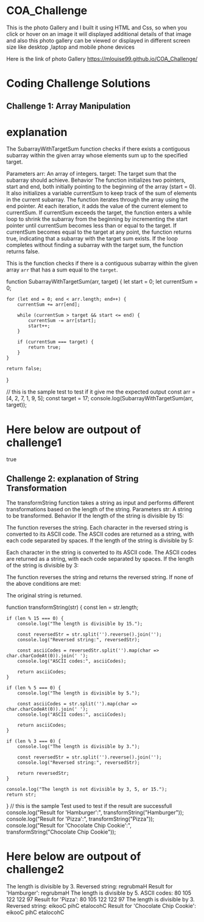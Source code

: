 # COA_Challenge

This is the  photo Gallery and I built it using HTML and Css, so when you click or hover on an image it will displayed additional details of that image and also this photo gallery can be viewed or displayed in  different screen size like desktop ,laptop and mobile phone devices

Here is the link of photo Gallery
https://mlouise99.github.io/COA_Challenge/

# Coding Challenge Solutions

## Challenge 1: Array Manipulation
# explanation
The SubarrayWithTargetSum function checks if there exists a contiguous subarray within the given array whose elements sum up to the specified target.

Parameters
arr: An array of integers.
target: The target sum that the subarray should achieve.
Behavior
The function initializes two pointers, start and end, both initially pointing to the beginning of the array (start = 0).
It also initializes a variable currentSum to keep track of the sum of elements in the current subarray.
The function iterates through the array using the end pointer.
At each iteration, it adds the value of the current element to currentSum.
If currentSum exceeds the target, the function enters a while loop to shrink the subarray from the beginning by incrementing the start pointer until currentSum becomes less than or equal to the target.
If currentSum becomes equal to the target at any point, the function returns true, indicating that a subarray with the target sum exists.
If the loop completes without finding a subarray with the target sum, the function returns false.

This is the function checks if there is a contiguous subarray within the given array `arr` that has a sum equal to the `target`.

function SubarrayWithTargetSum(arr, target) {
    let start = 0;
    let currentSum = 0;

    for (let end = 0; end < arr.length; end++) {
        currentSum += arr[end];

        while (currentSum > target && start <= end) {
            currentSum -= arr[start];
            start++;
        }

        if (currentSum === target) {
            return true;
        }
    }

    return false;
}

// this is the sample test to test if it give me the expected output
const arr = [4, 2, 7, 1, 9, 5];
const target = 17;
console.log(SubarrayWithTargetSum(arr, target));
# Here below are outpout of challenge1
 true

## Challenge 2: explanation of String Transformation
The transformString function takes a string as input and performs different transformations based on the length of the string.
Parameters
str: A string to be transformed.
Behavior
If the length of the string is divisible by 15:

The function reverses the string.
Each character in the reversed string is converted to its ASCII code.
The ASCII codes are returned as a string, with each code separated by spaces.
If the length of the string is divisible by 5:

Each character in the string is converted to its ASCII code.
The ASCII codes are returned as a string, with each code separated by spaces.
If the length of the string is divisible by 3:

The function reverses the string and returns the reversed string.
If none of the above conditions are met:

The original string is returned.

function transformString(str) {
    const len = str.length;
    
    if (len % 15 === 0) {
        console.log("The length is divisible by 15.");
        
        const reversedStr = str.split('').reverse().join('');
        console.log("Reversed string:", reversedStr);
        
        const asciiCodes = reversedStr.split('').map(char => char.charCodeAt(0)).join(' ');
        console.log("ASCII codes:", asciiCodes);
        
        return asciiCodes;
    } 
    
    if (len % 5 === 0) {
        console.log("The length is divisible by 5.");
        
        const asciiCodes = str.split('').map(char => char.charCodeAt(0)).join(' ');
        console.log("ASCII codes:", asciiCodes);
        
        return asciiCodes;
    } 
    
    if (len % 3 === 0) {
        console.log("The length is divisible by 3.");
        
        const reversedStr = str.split('').reverse().join('');
        console.log("Reversed string:", reversedStr);
        
        return reversedStr;
    }
    
    console.log("The length is not divisible by 3, 5, or 15.");
    return str;
}
// this is the sample Test used to test if the result are successfull
console.log("Result for 'Hamburger':", transformString("Hamburger"));        
console.log("Result for 'Pizza':", transformString("Pizza"));                
console.log("Result for 'Chocolate Chip Cookie':", transformString("Chocolate Chip Cookie")); 
# Here below are outpout of challenge2
The length is divisible by 3.
Reversed string: regrubmaH
Result for 'Hamburger': regrubmaH
The length is divisible by 5.
ASCII codes: 80 105 122 122 97
Result for 'Pizza': 80 105 122 122 97
The length is divisible by 3.
Reversed string: eikooC pihC etalocohC
Result for 'Chocolate Chip Cookie': eikooC pihC etalocohC
